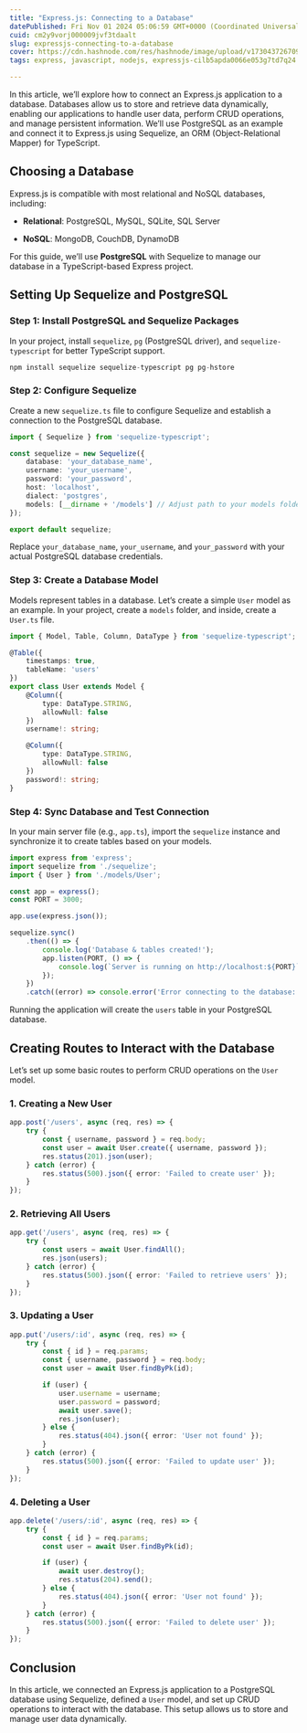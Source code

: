 ```yaml
---
title: "Express.js: Connecting to a Database"
datePublished: Fri Nov 01 2024 05:06:59 GMT+0000 (Coordinated Universal Time)
cuid: cm2y9vorj000009jvf3tdaalt
slug: expressjs-connecting-to-a-database
cover: https://cdn.hashnode.com/res/hashnode/image/upload/v1730437267098/b026cf67-9184-4dbb-ae5d-66426b62f68f.webp
tags: express, javascript, nodejs, expressjs-cilb5apda0066e053g7td7q24

---
```


In this article, we’ll explore how to connect an Express.js application to a database. Databases allow us to store and retrieve data dynamically, enabling our applications to handle user data, perform CRUD operations, and manage persistent information. We’ll use PostgreSQL as an example and connect it to Express.js using Sequelize, an ORM (Object-Relational Mapper) for TypeScript.

## Choosing a Database

Express.js is compatible with most relational and NoSQL databases, including:

* **Relational**: PostgreSQL, MySQL, SQLite, SQL Server
    
* **NoSQL**: MongoDB, CouchDB, DynamoDB
    

For this guide, we’ll use **PostgreSQL** with Sequelize to manage our database in a TypeScript-based Express project.

## Setting Up Sequelize and PostgreSQL

### Step 1: Install PostgreSQL and Sequelize Packages

In your project, install `sequelize`, `pg` (PostgreSQL driver), and `sequelize-typescript` for better TypeScript support.

```typescript
npm install sequelize sequelize-typescript pg pg-hstore
```

### Step 2: Configure Sequelize

Create a new `sequelize.ts` file to configure Sequelize and establish a connection to the PostgreSQL database.

```typescript
import { Sequelize } from 'sequelize-typescript';

const sequelize = new Sequelize({
    database: 'your_database_name',
    username: 'your_username',
    password: 'your_password',
    host: 'localhost',
    dialect: 'postgres',
    models: [__dirname + '/models'] // Adjust path to your models folder
});

export default sequelize;
```

Replace `your_database_name`, `your_username`, and `your_password` with your actual PostgreSQL database credentials.

### Step 3: Create a Database Model

Models represent tables in a database. Let’s create a simple `User` model as an example. In your project, create a `models` folder, and inside, create a `User.ts` file.

```typescript
import { Model, Table, Column, DataType } from 'sequelize-typescript';

@Table({
    timestamps: true,
    tableName: 'users'
})
export class User extends Model {
    @Column({
        type: DataType.STRING,
        allowNull: false
    })
    username!: string;

    @Column({
        type: DataType.STRING,
        allowNull: false
    })
    password!: string;
}
```

### Step 4: Sync Database and Test Connection

In your main server file (e.g., `app.ts`), import the `sequelize` instance and synchronize it to create tables based on your models.

```typescript
import express from 'express';
import sequelize from './sequelize';
import { User } from './models/User';

const app = express();
const PORT = 3000;

app.use(express.json());

sequelize.sync()
    .then(() => {
        console.log('Database & tables created!');
        app.listen(PORT, () => {
            console.log(`Server is running on http://localhost:${PORT}`);
        });
    })
    .catch((error) => console.error('Error connecting to the database:', error));
```

Running the application will create the `users` table in your PostgreSQL database.

## Creating Routes to Interact with the Database

Let’s set up some basic routes to perform CRUD operations on the `User` model.

### 1\. Creating a New User

```typescript
app.post('/users', async (req, res) => {
    try {
        const { username, password } = req.body;
        const user = await User.create({ username, password });
        res.status(201).json(user);
    } catch (error) {
        res.status(500).json({ error: 'Failed to create user' });
    }
});
```

### 2\. Retrieving All Users

```typescript
app.get('/users', async (req, res) => {
    try {
        const users = await User.findAll();
        res.json(users);
    } catch (error) {
        res.status(500).json({ error: 'Failed to retrieve users' });
    }
});
```

### 3\. Updating a User

```typescript
app.put('/users/:id', async (req, res) => {
    try {
        const { id } = req.params;
        const { username, password } = req.body;
        const user = await User.findByPk(id);

        if (user) {
            user.username = username;
            user.password = password;
            await user.save();
            res.json(user);
        } else {
            res.status(404).json({ error: 'User not found' });
        }
    } catch (error) {
        res.status(500).json({ error: 'Failed to update user' });
    }
});
```

### 4\. Deleting a User

```typescript
app.delete('/users/:id', async (req, res) => {
    try {
        const { id } = req.params;
        const user = await User.findByPk(id);

        if (user) {
            await user.destroy();
            res.status(204).send();
        } else {
            res.status(404).json({ error: 'User not found' });
        }
    } catch (error) {
        res.status(500).json({ error: 'Failed to delete user' });
    }
});
```

## Conclusion

In this article, we connected an Express.js application to a PostgreSQL database using Sequelize, defined a `User` model, and set up CRUD operations to interact with the database. This setup allows us to store and manage user data dynamically.